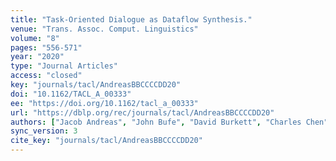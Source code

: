 ```yaml
---
title: "Task-Oriented Dialogue as Dataflow Synthesis."
venue: "Trans. Assoc. Comput. Linguistics"
volume: "8"
pages: "556-571"
year: "2020"
type: "Journal Articles"
access: "closed"
key: "journals/tacl/AndreasBBCCCCDD20"
doi: "10.1162/TACL_A_00333"
ee: "https://doi.org/10.1162/tacl_a_00333"
url: "https://dblp.org/rec/journals/tacl/AndreasBBCCCCDD20"
authors: ["Jacob Andreas", "John Bufe", "David Burkett", "Charles Chen", "Josh Clausman", "Jean Crawford", "Kate Crim", "Jordan DeLoach", "Leah Dorner", "Jason Eisner", "Hao Fang", "Alan Guo", "David Hall", "Kristin Hayes", "Kellie Hill", "Diana Ho", "Wendy Iwaszuk", "Smriti Jha", "Dan Klein", "Jayant Krishnamurthy", "Theo Lanman", "Percy Liang", "Christopher H. Lin", "Ilya Lintsbakh", "Andy McGovern", "Aleksandr Nisnevich", "Adam Pauls", "Dmitrij Petters", "Brent Read", "Dan Roth", "Subhro Roy", "Jesse Rusak", "Beth Short", "Div Slomin", "Ben Snyder", "Stephon Striplin", "Yu Su", "Zachary Tellman", "Sam Thomson", "Andrei Vorobev", "Izabela Witoszko", "Jason Andrew Wolfe", "Abby Wray", "Yuchen Zhang", "Alexander Zotov"]
sync_version: 3
cite_key: "journals/tacl/AndreasBBCCCCDD20"
---
```

